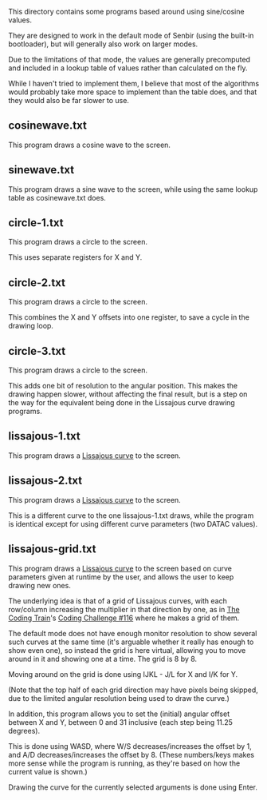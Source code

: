This directory contains some programs based around using sine/cosine values.

They are designed to work in the default mode of Senbir (using the built-in
bootloader), but will generally also work on larger modes.

Due to the limitations of that mode, the values are generally precomputed and
included in a lookup table of values rather than calculated on the fly.

While I haven't tried to implement them, I believe that most of the algorithms
would probably take more space to implement than the table does, and that they
would also be far slower to use.

## cosinewave.txt

This program draws a cosine wave to the screen.

## sinewave.txt

This program draws a sine wave to the screen, while using the same lookup table
as cosinewave.txt does.

## circle-1.txt

This program draws a circle to the screen.

This uses separate registers for X and Y.

## circle-2.txt

This program draws a circle to the screen.

This combines the X and Y offsets into one register, to save a cycle in the
drawing loop.

## circle-3.txt

This program draws a circle to the screen.

This adds one bit of resolution to the angular position. This makes the drawing
happen slower, without affecting the final result, but is a step on the way for
the equivalent being done in the Lissajous curve drawing programs.

## lissajous-1.txt

This program draws a [Lissajous curve] to the screen.

[Lissajous curve]: https://en.wikipedia.org/wiki/Lissajous_curve

## lissajous-2.txt

This program draws a [Lissajous curve] to the screen.

This is a different curve to the one lissajous-1.txt draws, while the program
is identical except for using different curve parameters (two DATAC values).

## lissajous-grid.txt

This program draws a [Lissajous curve] to the screen based on curve parameters
given at runtime by the user, and allows the user to keep drawing new ones.

The underlying idea is that of a grid of Lissajous curves, with each row/column
increasing the multiplier in that direction by one, as in [The Coding Train]'s
[Coding Challenge #116] where he makes a grid of them.

[The Coding Train]: https://thecodingtrain.com/
[Coding Challenge #116]: https://www.youtube.com/watch?v=--6eyLO78CY

The default mode does not have enough monitor resolution to show several such
curves at the same time (it's arguable whether it really has enough to show
even one), so instead the grid is here virtual, allowing you to move around in
it and showing one at a time. The grid is 8 by 8.

Moving around on the grid is done using IJKL - J/L for X and I/K for Y.

(Note that the top half of each grid direction may have pixels being skipped,
due to the limited angular resolution being used to draw the curve.)

In addition, this program allows you to set the (initial) angular offset
between X and Y, between 0 and 31 inclusive (each step being 11.25 degrees).

This is done using WASD, where W/S decreases/increases the offset by 1, and A/D
decreases/increases the offset by 8. (These numbers/keys makes more sense while
the program is running, as they're based on how the current value is shown.)

Drawing the curve for the currently selected arguments is done using Enter.
